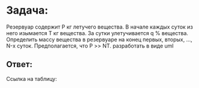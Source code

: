
# Задача:
Резервуар содержит P кг летучего вещества. В начале каждых суток из него изымается T кг вещества. За сутки улетучивается q % вещества. Определить массу вещества в резервуаре на конец первых, вторых, ..., N-х суток. Предполагается, что Р >> NТ.
разработать в виде uml

## Ответ:
Ссылка на таблицу:

